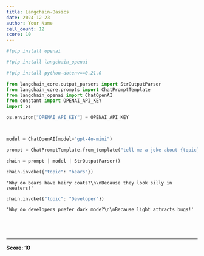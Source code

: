 ```yaml
---
title: Langchain-Basics
date: 2024-12-23
author: Your Name
cell_count: 12
score: 10
---
```


```python
#!pip install openai
```


```python
#!pip install langchain_openai
```


```python
#!pip install python-dotenv==0.21.0
```


```python
from langchain_core.output_parsers import StrOutputParser
from langchain_core.prompts import ChatPromptTemplate
from langchain_openai import ChatOpenAI
from constant import OPENAI_API_KEY
import os
```


```python
os.environ["OPENAI_API_KEY"] = OPENAI_API_KEY
```


```python


model = ChatOpenAI(model="gpt-4o-mini")

prompt = ChatPromptTemplate.from_template("tell me a joke about {topic}")

chain = prompt | model | StrOutputParser()
```


```python
chain.invoke({"topic": "bears"})
```




    'Why do bears have hairy coats?\n\nBecause they look silly in sweaters!'




```python
chain.invoke({"topic": "Developer"})
```




    'Why do developers prefer dark mode?\n\nBecause light attracts bugs!'




```python

```


```python

```


```python

```


```python

```


---
**Score: 10**
